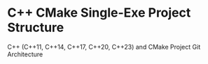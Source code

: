 # C++ CMake Single-Exe Project Structure
C++ (C++11, C++14, C++17, C++20, C++23) and CMake Project Git Architecture

